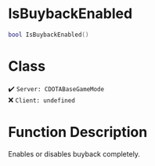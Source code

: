 # IsBuybackEnabled
```lua
bool IsBuybackEnabled()
```
# Class
✔️ `Server: CDOTABaseGameMode`  
❌ `Client: undefined`  

# Function Description
Enables or disables buyback completely.
